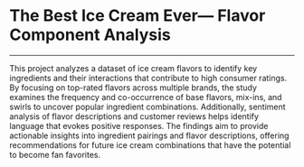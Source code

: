 # The Best Ice Cream Ever— Flavor Component Analysis
---

This project analyzes a dataset of ice cream flavors to identify key ingredients and their interactions that contribute to high consumer ratings. By focusing on top-rated flavors across multiple brands, the study examines the frequency and co-occurrence of base flavors, mix-ins, and swirls to uncover popular ingredient combinations. Additionally, sentiment analysis of flavor descriptions and customer reviews helps identify language that evokes positive responses. The findings aim to provide actionable insights into ingredient pairings and flavor descriptions, offering recommendations for future ice cream combinations that have the potential to become fan favorites.